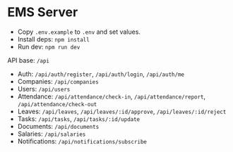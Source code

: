 # EMS Server

- Copy `.env.example` to `.env` and set values.
- Install deps: `npm install`
- Run dev: `npm run dev`

API base: `/api`
- Auth: `/api/auth/register`, `/api/auth/login`, `/api/auth/me`
- Companies: `/api/companies`
- Users: `/api/users`
- Attendance: `/api/attendance/check-in`, `/api/attendance/report`, `/api/attendance/check-out`
- Leaves: `/api/leaves`, `/api/leaves/:id/approve`, `/api/leaves/:id/reject`
- Tasks: `/api/tasks`, `/api/tasks/:id/update`
- Documents: `/api/documents`
- Salaries: `/api/salaries`
- Notifications: `/api/notifications/subscribe`